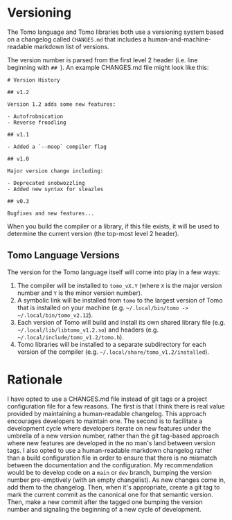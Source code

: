 # Versioning

The Tomo language and Tomo libraries both use a versioning system based on a
changelog called `CHANGES.md` that includes a human-and-machine-readable
markdown list of versions.

The version number is parsed from the first level 2 header (i.e. line beginning
with `## `). An example CHANGES.md file might look like this:

```
# Version History

## v1.2

Version 1.2 adds some new features:

- Autofrobnication
- Reverse froodling

## v1.1

- Added a `--moop` compiler flag

## v1.0

Major version change including:

- Deprecated snobwozzling
- Added new syntax for sleazles

## v0.3

Bugfixes and new features...
```

When you build the compiler or a library, if this file exists, it will be used
to determine the current version (the top-most level 2 header).

## Tomo Language Versions

The version for the Tomo language itself will come into play in a few ways:

1. The compiler will be installed to `tomo_vX.Y` (where `X` is the major
   version number and `Y` is the minor version number).
2. A symbolic link will be installed from `tomo` to the largest version of Tomo
   that is installed on your machine (e.g. `~/.local/bin/tomo ->
   ~/.local/bin/tomo_v2.12`).
3. Each version of Tomo will build and install its own shared library file
   (e.g. `~/.local/lib/libtomo_v1.2.so`) and headers (e.g.
   `~/.local/include/tomo_v1.2/tomo.h`).
4. Tomo libraries will be installed to a separate subdirectory for each version
   of the compiler (e.g. `~/.local/share/tomo_v1.2/installed`).


# Rationale

I have opted to use a CHANGES.md file instead of git tags or a project
configuration file for a few reasons. The first is that I think there is real
value provided by maintaining a human-readable changelog. This approach
encourages developers to maintain one. The second is to facilitate a development
cycle where developers iterate on new features under the umbrella of a new
version number, rather than the git tag-based approach where new features are
developed in the no man's land between version tags. I also opted to use a
human-readable markdown changelog rather than a build configuration file in
order to ensure that there is no mismatch between the documentation and the
configuration. My recommendation would be to develop code on a `main` or `dev`
branch, bumping the version number pre-emptively (with an empty changelist). As
new changes come in, add them to the changelog. Then, when it's appropriate,
create a git tag to mark the current commit as the canonical one for that
semantic version. Then, make a new commit after the tagged one bumping the
version number and signaling the beginning of a new cycle of development.
